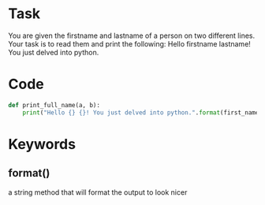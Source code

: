 # Task 
You are given the firstname and lastname of a person on two different lines. Your task is to read them and print the following:
Hello firstname lastname! You just delved into python.

# Code 
``` python
def print_full_name(a, b):
    print("Hello {} {}! You just delved into python.".format(first_name, last_name))
```

# Keywords

## format()
a string method that will format the output to look nicer 


